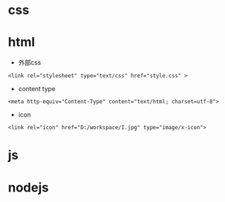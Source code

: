 # css

# html
* 外部css
```
<link rel="stylesheet" type="text/css" href="style.css" >
```
* content type
```
<meta http-equiv="Content-Type" content="text/html; charset=utf-8">
```
* icon
```
<link rel="icon" href="D:/workspace/I.jpg" type="image/x-icon">
```

# js


# nodejs

